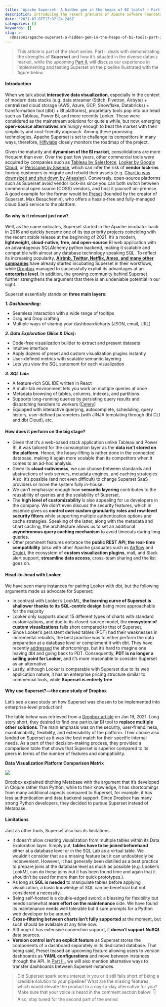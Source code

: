 ```yaml
---
title: 'Apache Superset: A hidden gem in the heaps of BI tools? — Part I.'
description: Introducing the recent graduate of Apache Sofware Foundation
date: '2021-07-07T17:07:24.246Z'
categories: []
keywords: []
slug: >-
  /@nszoni/apache-superset-a-hidden-gem-in-the-heaps-of-bi-tools-part-i-1994c4430a35
---
```


> This article is part of the short series. Part I. deals with demonstrating the strengths of **Superset** and how it’s situated in the diverse dataviz market, while the upcoming [Part II.](https://nszoni.github.io/apache-superset-a-hidden-gem-in-the-heaps-of-bi-tools-part-ii-e1a1f1657308) will discuss our experience in implementing and testing Superset on the pipeline illustrated with the figure below.

#### **Introduction**

When we talk about **interactive data visualization**, especially in the context of modern data stacks (e.g. data streamer (Stitch, Fivetran, Airbyte) + centralized cloud storage (AWS, Azure, GCP, Snowflake, Databricks) + transformation tool (dbt) + BI platforms), proprietary tools pop into our head such as Tableau, Power BI, and more recently Looker. These were considered as the mainstream solutions for quite a while, but now, emerging **open-source alternatives** are hungry enough to beat the market with their simplicity and cost-friendly approach. Among these promising technologies, Apache Superset is set to challenge its competitors in many ways, therefore, [Hiflylabs](https://www.hiflylabs.hu/english.html) closely monitors the roadmap of the project.

Given the maturity and **dynamism of the BI market**, consolidations are more frequent than ever. Over the past few years, other commercial tools were acquired by companies such as [Tableau by Salesforce](https://www.tableau.com/about/press-releases/2019/salesforce-completes-acquisition-tableau), [Looker by Google Cloud](https://looker.com/blog/google-closes-looker-acquisition), or [Periscope by Sisense](https://www.sisense.com/blog/sisense-and-periscope-data-merge-2/), which can infer the risk of **vendor lock-ins** forcing customers to migrate and rebuild their assets (e.g. [Chart.io was downsized and shut down by Atlassian](https://chartio.com/blog/atlassian/)). Conversely, open-source platforms such as Superset avoid vendor lock-ins since you can both switch between commercial open source (COSS) vendors, and host it yourself on-premise. A good example for the former would be [Preset](https://preset.io/) (founded by the creator of Superset, Max Beauchemin), who offers a hassle-free and fully-managed cloud SaaS service to the platform.

#### **So why is it relevant just now?**

Well, as the name indicates, Superset started in the Apache incubator back in 2016 and quickly became one of its top priority projects coinciding with the recent stable release at the beginning of 2021. It’s a modern, **lightweight, cloud-native, free, and open-source** BI web application with an advantageous SQLAlchemy python backend, making it scalable and compatible with almost any database technology speaking SQL. To reflect its increasing popularity, [**Airbnb, Twitter, Netflix, Amex, and many other companies**](https://github.com/apache/superset/blob/master/RESOURCES/INTHEWILD.md) have already started incubating Superset in their workflows, while [Dropbox](https://dropbox.tech/application/why-we-chose-apache-superset-as-our-data-exploration-platform) managed to successfully exploit its advantages at an **enterprise level**. In addition, the growing community behind Superset further strengthens the argument that there is an undeniable potential in our sight.

Superset essentially stands on **three main layers**:

**_1\. Dashboarding:_**

*   Seamless interaction with a wide range of tooltips
*   Drag and Drop crafting
*   Multiple ways of sharing your dashboard/charts (JSON, email, URL)

**_2\. Data Exploration (Slice & Dice):_**

*   Code-free visualization builder to extract and present datasets
*   Intuitive interface
*   Apply dozens of preset and custom visualization plugins instantly
*   User-defined metrics with scalable semantic layering
*   Lets you view the SQL statement for each visualization

**_3\. SQL Lab:_**

*   A feature-rich SQL IDE written in React
*   A multi-tab environment lets you work on multiple queries at once
*   Metadata browsing of tables, columns, indexes, and partitions
*   Supports long-running queries by persisting query results and dispatching handlers to workers ([Celery](https://docs.celeryproject.org/en/stable/index.html))
*   Equipped with interactive querying, autocomplete, scheduling, query history, user-defined parameters (with JINJA templating through dbt CLI and dbt Cloud), etc.

#### **How does it perform on the big stage?**

*   Given that it’s a web-based stack application unlike Tableau and Power BI, it was tailored for the consumption layer as the **data isn’t stored on the platform**. Hence, the heavy-lifting is rather done in the connected database, making it again more scalable than its competitors when it comes to an ad-hoc analysis.
*   Given its **cloud-nativeness**, we can choose between standards and abstractions of web servers, metadata engines, and caching strategies. Also, it’s possible (and not even difficult) to change Superset SaaS providers or move the system fully in-house.
*   We can’t emphasize enough how **semantic layering** contributes to the reusability of queries and the scalability of Superset.
*   The **high level of customizability** is also appealing for us developers in the company. We didn’t even discuss the security features, which in essence gives us **control over custom granularity roles and row-level security filters** while supporting multiple authentication options and cache strategies. Speaking of the latter, along with the metadata and chart caching, the architecture allows us to set an additional **asynchronous query caching mechanism** to avoid timeouts during long queries.
*   Other prominent features embrace the **public REST API, the real-time compatibility** (also with other Apache graduates such as [Airflow](https://airflow.apache.org/) and [Druid](https://druid.apache.org/)), the ecosystem of **custom visualization plugins**, mail, and Slack alert support, **streamline data access**, cross-team sharing and the list goes on.

#### **Head-to-head with Looker**

We have seen many instances for pairing Looker with dbt, but the following arguments made us advocate for Superset:

*   In contrast with Looker’s LookML, **the learning curve of Superset is shallower thanks to its SQL-centric design** being more approachable for the majority
*   Looker only supports about 15 different types of charts with standard customizations, and due to its closed-source model, the **ecosystem of custom visualizations** falls short compared to that of Superset.
*   Since Looker’s persistent derived tables (PDT) had their weaknesses in incremental rebuilds, the best practice was to either perform the data preparation at a database level or complement it with dbt. They have recently [addressed](https://looker.com/blog/incremental-pdts?utm_term=world&utm_content=buffer92ad3&utm_medium=social&utm_source=linkedin.com&utm_campaign=buffer) the shortcomings, but it’s hard to imagine one leaving dbt and going back to PDT. Consequently, **PDT is no longer a selling point for Looker**, and it’s more reasonable to consider Superset as an alternative.
*   Lastly, although Looker is comparable with Superset due to its web application nature, it has an enterprise pricing structure similar to commercial tools, while **Superset is entirely free**.

#### **Why use Superset? — the case study of Dropbox**

Let’s see a case study on how Superset was chosen to be implemented into enterprise-level production!

The table below was retrieved from a [Dropbox article](https://dropbox.tech/application/why-we-chose-apache-superset-as-our-data-exploration-platform) on Jan 19, 2021. Long story short, they desired to find one particular BI tool to **replace multiple other solutions**. The main emphasis was on the security, user-friendliness, maintainability, flexibility, and extensibility of the platform. Their choice also landed on Superset as it was the best match for their specific internal needs. As a part of their decision-making process, they provided a comparison table that shows that Superset is superior compared to its peers in terms of the number of features and compatibility.

**Data Visualization Platform Comparison Matrix**

![](/_posts/img/1__Y06raH4fs4VcW8Npl2J6DQ.jpeg)

Dropbox explained ditching Metabase with the argument that it’s developed in Clojure rather than Python, while to their knowledge, it has shortcomings from many additional aspects compared to Superset, for example, it has less authentication and data backend support. Since Dropbox has many strong Python developers, they decided to pursue Superset instead of Metabase.

#### **Limitations**

Just as other tools, Superset also has its limitations.

*   It doesn’t allow creating visualization from multiple tables within its Data Exploration layer. Simply put, **tables have to be joined beforehand** either at a database level or in the SQL Lab as a virtual table. We wouldn’t consider that as a missing feature but it can undoubtedly be inconvenient. However, it has generally been distilled as a best practice to prepare joins at the database level as much as possible (e.g. Looker’s LookML can do these joins but it has been found time and again that it shouldn’t be used for more than for quick prototypes.).
*   As long as **SQL is needed** to manipulate tables before applying visualization, a basic knowledge of SQL can be beneficial but not considered a necessity.
*   Being self-hosted is a double-edged sword: a blessing for flexibility but needs somewhat **more effort on the maintenance** side. We have found its maintenance needs well tolerable but it sure prompts for a Python web developer to be around.
*   **Cross-filtering between charts isn’t fully supported** at the moment, but such should be available at any time now.
*   Although it has extensive connection support, it **doesn’t support NoSQL** data sources.
*   **Version control isn’t an explicit feature** as Superset stores the components of a dashboard separately in its dedicated database. That being said, Preset teased an upcoming feature allowing users to version dashboards as **YAML configurations** and move between instances through the API. In [Part II.](https://nszoni.github.io/apache-superset-a-hidden-gem-in-the-heaps-of-bi-tools-part-ii-e1a1f1657308), we will also mention alternative ways to transfer dashboards between Superset instances.

> Did Superset spark some interest in you or it still falls short of being a credible solution to your pipeline? What are the missing features which would elevate the product to a day-to-day alternative for you? Make sure that your voice is heard in the comment section below! 👇 Also, stay tuned for the second part of the series!